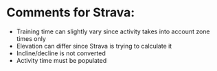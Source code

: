 # Comments for Strava:

* Training time can slightly vary since activity takes into account zone times only
* Elevation can differ since Strava is trying to calculate it
* Incline/decline is not converted
* Activity time must be populated

